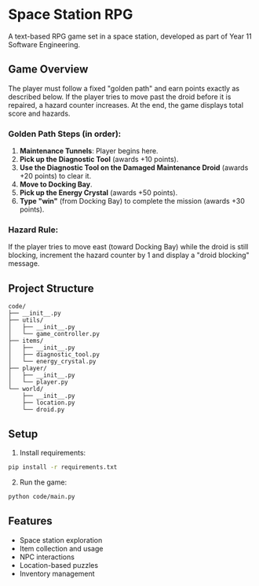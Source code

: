 # Space Station RPG

A text-based RPG game set in a space station, developed as part of Year 11 Software Engineering.

## Game Overview

The player must follow a fixed "golden path" and earn points exactly as described below. If the player tries to move past the droid before it is repaired, a hazard counter increases. At the end, the game displays total score and hazards.

### Golden Path Steps (in order):

1. **Maintenance Tunnels**: Player begins here.
2. **Pick up the Diagnostic Tool** (awards +10 points).
3. **Use the Diagnostic Tool on the Damaged Maintenance Droid** (awards +20 points) to clear it.
4. **Move to Docking Bay**.
5. **Pick up the Energy Crystal** (awards +50 points).
6. **Type "win"** (from Docking Bay) to complete the mission (awards +30 points).

### Hazard Rule:

If the player tries to move east (toward Docking Bay) while the droid is still blocking, increment the hazard counter by 1 and display a "droid blocking" message.

## Project Structure

```
code/
├── __init__.py
├── utils/
│   ├── __init__.py
│   └── game_controller.py
├── items/
│   ├── __init__.py
│   ├── diagnostic_tool.py
│   └── energy_crystal.py
├── player/
│   ├── __init__.py
│   └── player.py
└── world/
    ├── __init__.py
    ├── location.py
    └── droid.py
```

## Setup

1. Install requirements:
```bash
pip install -r requirements.txt
```

2. Run the game:
```bash
python code/main.py
```

## Features

- Space station exploration
- Item collection and usage
- NPC interactions
- Location-based puzzles
- Inventory management
